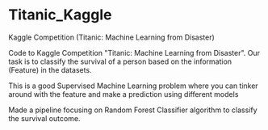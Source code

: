 # Titanic_Kaggle
Kaggle Competition (Titanic: Machine Learning from Disaster)

Code to Kaggle Competition "Titanic: Machine Learning from Disaster".
Our task is to classify the survival of a person based on the information (Feature) in the datasets.

This is a good Supervised Machine Learning problem where you can tinker around with the feature and make a prediction using different models

Made a pipeline focusing on Random Forest Classifier algorithm to classify the survival outcome.
